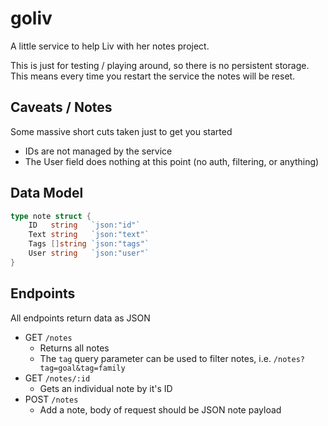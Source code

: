 # goliv
A little service to help Liv with her notes project.

This is just for testing / playing around, so there is no persistent storage. This means every time you restart the 
service the notes will be reset.

## Caveats / Notes

Some massive short cuts taken just to get you started

* IDs are not managed by the service
* The User field does nothing at this point (no auth, filtering, or anything)

## Data Model

```go
type note struct {
	ID   string   `json:"id"`
	Text string   `json:"text"`
	Tags []string `json:"tags"`
	User string   `json:"user"`
}
```

## Endpoints

All endpoints return data as JSON

* GET `/notes`
  * Returns all notes
  * The `tag` query parameter can be used to filter notes, i.e. `/notes?tag=goal&tag=family`
* GET `/notes/:id`
  * Gets an individual note by it's ID
* POST `/notes`
  * Add a note, body of request should be JSON note payload